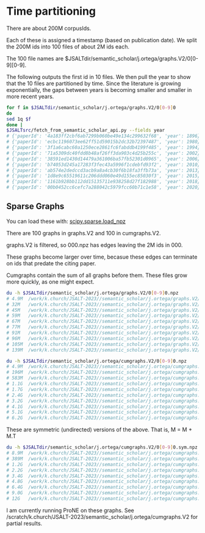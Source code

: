 # Time partitioning

There are about 200M corpusIds.
<p>
Each of these is assigned a timestamp (based on publication date).
We split the 200M ids into 100 files of about 2M ids each.
<p>
The 100 file names are $JSALTdir/semantic_scholar/j.ortega/graphs.V2/0[0-9][0-9].
<p>
The following outputs the first id in 10 files.  We then pull the year
to show that the 10 files are partitioned by time.  Since the
literature is growing exponentially, the gaps between years is
becoming smaller and smaller in more recent years.

```sh
for f in $JSALTdir/semantic_scholar/j.ortega/graphs.V2/0[0-9]0
do
sed 1q $f
done | 
$JSALTsrc/fetch_from_semantic_scholar_api.py --fields year
# {'paperId': '4a183ff2cbf6ab7299b060be49e134c299632f68', 'year': 1896}
# {'paperId': 'ecbc1196073ee62ff51d59015b2dc32b72397487', 'year': 1980}
# {'paperId': '3f1a6cabc60a1250ece2861fc6fabddb4199f485', 'year': 1994}
# {'paperId': '71a5309dc40fdd8b48af26ff3da903c4d25b255c', 'year': 2002}
# {'paperId': '38591ed1430d14479a361006ba57fb52301d0965', 'year': 2006}
# {'paperId': 'b74053d245a17283f3fec43a5996f1cdebfd93f2', 'year': 2010}
# {'paperId': 'ab574e2dedccd3acb9a8a4cb30f6b18fa3ffb73a', 'year': 2013}
# {'paperId': '1d8e9c65519611c206ddd060e49d155ec85030f3', 'year': 2015}
# {'paperId': '1161b928bb112dd15135711e938258d27f182988', 'year': 2018}
# {'paperId': '00b0452cc6cefc7a288042c5979fcc60b71c1e58', 'year': 2020}
```

<h2>Sparse Graphs</h2>

You can load these with: <a href="https://docs.scipy.org/doc/scipy/reference/generated/scipy.sparse.save_npz.html">scipy.sparse.load_npz</a>
<p>
There are 100 graphs in graphs.V2 and 100 in cumgraphs.V2.
<p>
graphs.V2 is filtered, so 000.npz has edges leaving the 2M ids in 000.
<p>
These graphs become larger over time, becasue these edges can terminate on ids that predate
the citing paper.
<p>
Cumgraphs contain the sum of all graphs before them.  These files grow more quickly, as one might expect.

```sh
du -h $JSALTdir/semantic_scholar/j.ortega/graphs.V2/0[0-9]0.npz
# 4.9M	/work/k.church/JSALT-2023//semantic_scholar/j.ortega/graphs.V2/000.npz
# 32M	/work/k.church/JSALT-2023//semantic_scholar/j.ortega/graphs.V2/010.npz
# 45M	/work/k.church/JSALT-2023//semantic_scholar/j.ortega/graphs.V2/020.npz
# 59M	/work/k.church/JSALT-2023//semantic_scholar/j.ortega/graphs.V2/030.npz
# 67M	/work/k.church/JSALT-2023//semantic_scholar/j.ortega/graphs.V2/040.npz
# 77M	/work/k.church/JSALT-2023//semantic_scholar/j.ortega/graphs.V2/050.npz
# 91M	/work/k.church/JSALT-2023//semantic_scholar/j.ortega/graphs.V2/060.npz
# 96M	/work/k.church/JSALT-2023//semantic_scholar/j.ortega/graphs.V2/070.npz
# 105M	/work/k.church/JSALT-2023//semantic_scholar/j.ortega/graphs.V2/080.npz
# 139M	/work/k.church/JSALT-2023//semantic_scholar/j.ortega/graphs.V2/090.npz
```

```sh
du -h $JSALTdir/semantic_scholar/j.ortega/cumgraphs.V2/0[0-9]0.npz
# 4.9M	/work/k.church/JSALT-2023//semantic_scholar/j.ortega/cumgraphs.V2/000.npz
# 196M	/work/k.church/JSALT-2023//semantic_scholar/j.ortega/cumgraphs.V2/010.npz
# 583M	/work/k.church/JSALT-2023//semantic_scholar/j.ortega/cumgraphs.V2/020.npz
# 1.1G	/work/k.church/JSALT-2023//semantic_scholar/j.ortega/cumgraphs.V2/030.npz
# 1.7G	/work/k.church/JSALT-2023//semantic_scholar/j.ortega/cumgraphs.V2/040.npz
# 2.4G	/work/k.church/JSALT-2023//semantic_scholar/j.ortega/cumgraphs.V2/050.npz
# 3.2G	/work/k.church/JSALT-2023//semantic_scholar/j.ortega/cumgraphs.V2/060.npz
# 4.1G	/work/k.church/JSALT-2023//semantic_scholar/j.ortega/cumgraphs.V2/070.npz
# 5.1G	/work/k.church/JSALT-2023//semantic_scholar/j.ortega/cumgraphs.V2/080.npz
# 6.2G	/work/k.church/JSALT-2023//semantic_scholar/j.ortega/cumgraphs.V2/090.npz
```

These are symmetric (undirected) versions of the above.  That is, M = M + M.T

```sh
du -h $JSALTdir/semantic_scholar/j.ortega/cumgraphs.V2/0[0-9]0.sym.npz
# 8.9M	/work/k.church/JSALT-2023//semantic_scholar/j.ortega/cumgraphs.V2/000.sym.npz
# 389M	/work/k.church/JSALT-2023//semantic_scholar/j.ortega/cumgraphs.V2/010.sym.npz
# 1.2G	/work/k.church/JSALT-2023//semantic_scholar/j.ortega/cumgraphs.V2/020.sym.npz
# 2.2G	/work/k.church/JSALT-2023//semantic_scholar/j.ortega/cumgraphs.V2/030.sym.npz
# 3.4G	/work/k.church/JSALT-2023//semantic_scholar/j.ortega/cumgraphs.V2/040.sym.npz
# 4.8G	/work/k.church/JSALT-2023//semantic_scholar/j.ortega/cumgraphs.V2/050.sym.npz
# 6.4G	/work/k.church/JSALT-2023//semantic_scholar/j.ortega/cumgraphs.V2/060.sym.npz
# 9.0G	/work/k.church/JSALT-2023//semantic_scholar/j.ortega/cumgraphs.V2/070.sym.npz
# 12G	/work/k.church/JSALT-2023//semantic_scholar/j.ortega/cumgraphs.V2/080.sym.npz
```

I am currently running ProNE on these graphs.  See
/scratch/k.church/JSALT-2023/semantic_scholar/j.ortega/cumgraphs.V2
for partial results.

